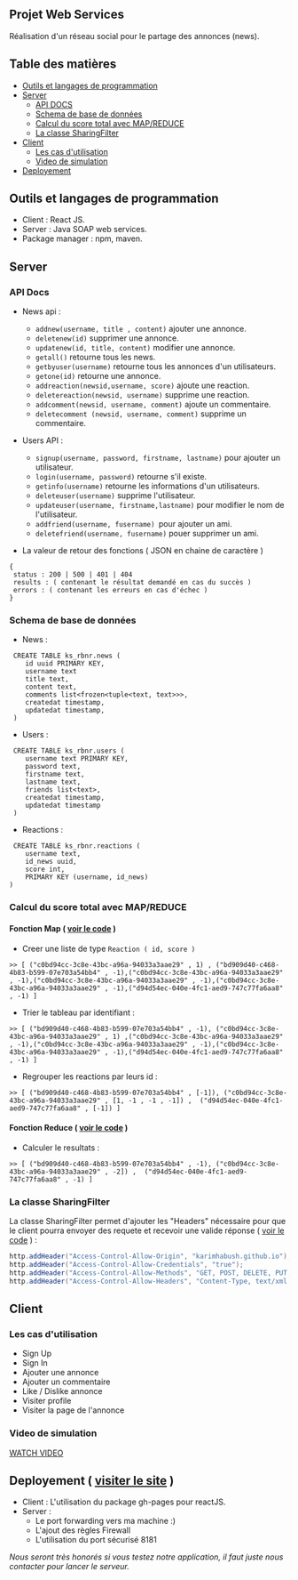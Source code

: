 ## Projet Web Services
Réalisation d'un réseau social pour le partage des annonces (news). 
## Table des matières
 * [Outils et langages de programmation](https://github.com/KarimHabush/RBNR#outils-et-langages-de-programmation)
 * [Server](https://github.com/KarimHabush/RBNR#server)
   * [API DOCS](https://github.com/KarimHabush/RBNR#api-docs)
   * [Schema de base de données](https://github.com/KarimHabush/RBNR#schema-de-base-de-donn%C3%A9es)
   * [Calcul du score total avec MAP/REDUCE](https://github.com/KarimHabush/RBNR#calcul-du-score-total-avec-mapreduce)
   * [La classe SharingFilter](https://github.com/KarimHabush/RBNR#la-classe-sharingfilter)
 * [Client](https://github.com/KarimHabush/RBNR#client)
   * [Les cas d'utilisation](https://github.com/KarimHabush/RBNR#les-cas-dutilisation)
   * [Video de simulation](https://github.com/KarimHabush/RBNR#video-de-simulation)
 * [Deployement](https://github.com/KarimHabush/RBNR#video-de-simulation)

## Outils et langages de programmation
* Client : React JS.
* Server : Java SOAP web services.
* Package manager : npm, maven.
## Server
### API Docs
* News api : 
  * `addnew(username, title , content)` ajouter une annonce. 
  * `deletenew(id)` supprimer une annonce. 
  * `updatenew(id, title, content)` modifier une annonce. 
  * `getall()` retourne tous les news. 
  * `getbyuser(username)` retourne tous les annonces d'un utilisateurs. 
  * `getone(id)` retourne une annonce. 
  * `addreaction(newsid,username, score)` ajoute une reaction. 
  * `deletereaction(newsid, username)` supprime une reaction. 
  * `addcomment(newsid, username, comment)` ajoute un commentaire. 
  * `deletecomment (newsid, username, comment)` supprime un commentaire. 
  
* Users API : 
  * `signup(username, password, firstname, lastname)` pour ajouter un utilisateur. 
  * `login(username, password)` retourne s'il existe. 
  * `getinfo(username)` retourne les informations d'un utilisateurs. 
  * `deleteuser(username)` supprime l'utilisateur. 
  * `updateuser(username, firstname,lastname)` pour modifier le nom de l'utilisateur. 
  * `addfriend(username, fusername) `pour ajouter un ami. 
  * `deletefriend(username, fusername)` pouer supprimer un ami.  
* La valeur de retour des fonctions ( JSON en chaine de caractère ) 
```
{
 status : 200 | 500 | 401 | 404
 results : ( contenant le résultat demandé en cas du succès ) 
 errors : ( contenant les erreurs en cas d'échec )
}
```
### Schema de base de données
* News : 
```cql
 CREATE TABLE ks_rbnr.news (
    id uuid PRIMARY KEY,
    username text
    title text,
    content text,
    comments list<frozen<tuple<text, text>>>,
    createdat timestamp,
    updatedat timestamp,
 )
```
* Users : 
```cql
 CREATE TABLE ks_rbnr.users (
    username text PRIMARY KEY,
    password text,
    firstname text,
    lastname text,
    friends list<text>,
    createdat timestamp,
    updatedat timestamp
 ) 
```
* Reactions : 
```cql
 CREATE TABLE ks_rbnr.reactions (
    username text,
    id_news uuid,
    score int,
    PRIMARY KEY (username, id_news)
) 
```
### Calcul du score total avec MAP/REDUCE 
#### Fonction Map ( [voir le code](./server/src/main/java/com/rbnr/mapreduce/Mapper.java) )
  * Creer une liste de type `Reaction ( id, score )`
```shell
>> [ ("c0bd94cc-3c8e-43bc-a96a-94033a3aae29" , 1) , ("bd909d40-c468-4b83-b599-07e703a54bb4" , -1),("c0bd94cc-3c8e-43bc-a96a-94033a3aae29" , -1),("c0bd94cc-3c8e-43bc-a96a-94033a3aae29" , -1),("c0bd94cc-3c8e-43bc-a96a-94033a3aae29" , -1),("d94d54ec-040e-4fc1-aed9-747c77fa6aa8" , -1) ]
```
  * Trier le tableau par identifiant : 
```shell
>> [ ("bd909d40-c468-4b83-b599-07e703a54bb4" , -1), ("c0bd94cc-3c8e-43bc-a96a-94033a3aae29" , 1) ,("c0bd94cc-3c8e-43bc-a96a-94033a3aae29" , -1),("c0bd94cc-3c8e-43bc-a96a-94033a3aae29" , -1),("c0bd94cc-3c8e-43bc-a96a-94033a3aae29" , -1),("d94d54ec-040e-4fc1-aed9-747c77fa6aa8" , -1) ]
``` 

  * Regrouper les reactions par leurs id : 
```shell
>> [ ("bd909d40-c468-4b83-b599-07e703a54bb4" , [-1]), ("c0bd94cc-3c8e-43bc-a96a-94033a3aae29" , [1, -1 , -1 , -1]) ,  ("d94d54ec-040e-4fc1-aed9-747c77fa6aa8" , [-1]) ]
```
#### Fonction Reduce ( [voir le code](./server/src/main/java/com/rbnr/mapreduce/Mapper.java) )
  * Calculer le resultats : 
```shell
>> [ ("bd909d40-c468-4b83-b599-07e703a54bb4" , -1), ("c0bd94cc-3c8e-43bc-a96a-94033a3aae29" , -2]) ,  ("d94d54ec-040e-4fc1-aed9-747c77fa6aa8" , -1) ]
```
### La classe SharingFilter 
La classe SharingFilter permet d'ajouter les "Headers" nécessaire pour que le client pourra envoyer des requete et recevoir une valide réponse ( [voir le code](./server/src/main/java/com/rbnr/api/SharingFilter.java) )  : 

```java
http.addHeader("Access-Control-Allow-Origin", "karimhabush.github.io");
http.addHeader("Access-Control-Allow-Credentials", "true");
http.addHeader("Access-Control-Allow-Methods", "GET, POST, DELETE, PUT, HEAD, OPTIONS");
http.addHeader("Access-Control-Allow-Headers", "Content-Type, text/xml , SOAPAction, User-Agent");
```
## Client 
### Les cas d'utilisation
 * Sign Up 
 * Sign In 
 * Ajouter une annonce 
 * Ajouter un commentaire
 * Like / Dislike annonce
 * Visiter profile 
 * Visiter la page de l'annonce

### Video de simulation 
[WATCH VIDEO](https://drive.google.com/open?id=1-EnwEHv3ywM5-ANDjqEoNJezRMi_GUT2)
 
## Deployement ( [visiter le site](https://karimhabush.github.io/RBNR) ) 
 * Client : L'utilisation du package gh-pages pour reactJS. 
 * Server : 
   * Le port forwarding vers ma machine :) 
   * L'ajout des règles Firewall
   * L'utilisation du port sécurisé 8181 
   
*Nous seront très honorés si vous testez notre application, il faut juste nous contacter pour lancer le serveur.* 


